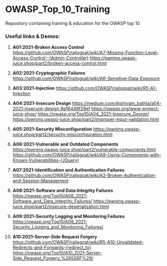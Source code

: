 # OWASP_Top_10_Training
Repository containing training &amp; education for the OWASP top 10

### Useful links & Demos:
1. **A01:2021-Broken Access Control**
https://github.com/OWASP/railsgoat/wiki/A7-Missing-Function-Level-Access-Control--(Admin-Controller)
https://pwning.owasp-juice.shop/part2/broken-access-control.html

2. **A02:2021-Cryptographic Failures**
https://github.com/OWASP/railsgoat/wiki/A6-Sensitive-Data-Exposure

3. **A03:2021-Injection**
https://github.com/OWASP/railsgoat/wiki/R5-A1-Injection

4. **A04:2021-Insecure Design**
https://medium.com/@shivam_bathla/a04-2021-insecure-design-9e16449f29ef
https://owasp.org/www-project-juice-shop/
https://owasp.org/Top10/A04_2021-Insecure_Design/
https://pwning.owasp-juice.shop/part2/improper-input-validation.html

5. **A05:2021-Security Misconfiguration**
https://pwning.owasp-juice.shop/part2/security-misconfiguration.html

6. **A06:2021-Vulnerable and Outdated Components**
https://pwning.owasp-juice.shop/part2/vulnerable-components.html
https://github.com/OWASP/railsgoat/wiki/A9-Using-Components-with-Known-Vulnerabilities-(JQuery)

7. **A07:2021-Identification and Authentication Failures**
	https://github.com/OWASP/railsgoat/wiki/A2-Broken-Authentication-and-Session-Management

8. **A08:2021-Software and Data Integrity Failures**
https://owasp.org/Top10/A08_2021-Software_and_Data_Integrity_Failures/
https://pwning.owasp-juice.shop/part2/insecure-deserialization.html

9. **A09:2021-Security Logging and Monitoring Failures**
https://owasp.org/Top10/A09_2021-Security_Logging_and_Monitoring_Failures/

10. **A10:2021-Server-Side Request Forgery**
https://github.com/OWASP/railsgoat/wiki/R5-A10-Unvalidated-Redirects-and-Forwards-(redirect_to)
https://owasp.org/Top10/A10_2021-Server-Side_Request_Forgery_%28SSRF%29/

